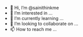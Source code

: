 - 👋 Hi, I’m @sainithinkme
- 👀 I’m interested in ...
- 🌱 I’m currently learning ...
- 💞️ I’m looking to collaborate on ...
- 📫 How to reach me ...

<!---
sainithinkme/sainithinkme is a ✨ special ✨ repository because its `README.md` (this file) appears on your GitHub profile.
You can click the Preview link to take a look at your changes.
--->
